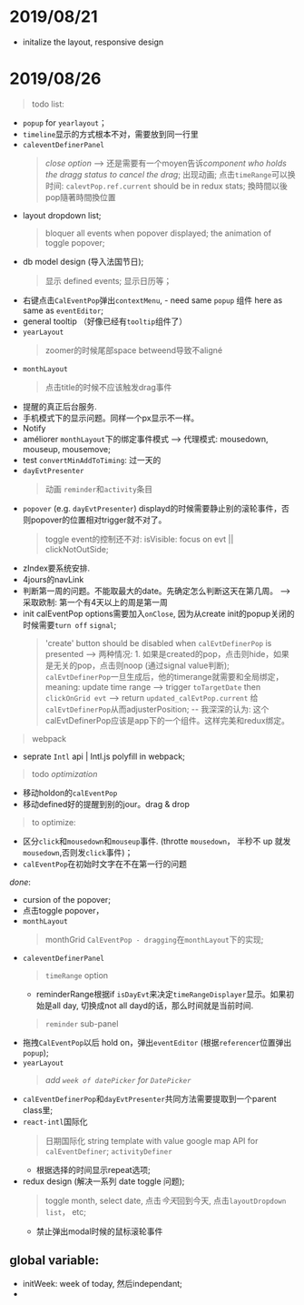 # 2019/08/21

-   initalize the layout, responsive design

# 2019/08/26

> todo list:
-   `popup` for `yearlayout`；
-   `timeline`显示的方式根本不对，需要放到同一行里
-   `caleventDefinerPanel`
    > *close option* -->  还是需要有一个moyen告诉*component who holds the dragg status to cancel the drag*; 
    > 出现动画;
    > 点击`timeRange`可以换时间: `calevtPop.ref.current` should be in redux stats;
    > 換時間以後pop隨著時間換位置
-   layout dropdown list;
      > bloquer all events when popover displayed;
      > the animation of toggle popover;
-   db model design (导入法国节日);
      > 显示 defined events;
      > 显示日历等；
-   右键点击`CalEventPop`弹出`contextMenu`, - need same `popup` 组件 here as same as `eventEditor`;
-   general tooltip （好像已经有`tooltip`组件了）
-   `yearLayout`
      > zoomer的时候尾部space betweend导致不aligné
-   `monthLayout`
      > 点击title的时候不应该触发drag事件
-   提醒的真正后台服务.
-   手机模式下的显示问题。同样一个px显示不一样。
-   Notify
-   améliorer `monthLayout`下的绑定事件模式  --> 代理模式: mousedown, mouseup, mousemove;
-   test `convertMinAddToTiming`: 过一天的
-   `dayEvtPresenter`
    > 动画
    > `reminder`和`activity`条目
-   `popover` (e.g. `dayEvtPresenter`)  displayd的时候需要静止别的滚轮事件，否则popover的位置相对trigger就不对了。
     > toggle event的控制还不对: isVisible: focus on evt || clickNotOutSide;
-   zIndex要系统安排.
-   4jours的navLink
-   判断第一周的问题。不能取最大的date。先确定怎么判断这天在第几周。 --> 采取欧制: 第一个有4天以上的周是第一周
- init calEventPop options需要加入`onClose`, 因为从create init的popup关闭的时候需要`turn off` `signal`;
   > 'create' button should be disabled when `calEvtDefinerPop` is presented --> 两种情况: 1. 如果是created的pop，点击则hide，如果是无关的pop，点击则noop (通过signal value判断);
   > `calEvtDefinerPop`一旦生成后，他的timerange就需要和全局绑定，meaning: update time range --> trigger `toTargetDate` then `clickOnGrid evt` --> return `updated_calEvtPop.current` 给`calEvtDefinerPop`从而adjusterPosition;
   -- 我深深的认为: 这个calEvtDefinerPop应该是app下的一个组件。这样完美和redux绑定。


> webpack
  - seprate `Intl` api | Intl.js polyfill in webpack;
  
> todo *optimization*
  - 移动holdon的`calEventPop`
  - 移动defined好的提醒到别的jour。drag & drop

> to optimize:
- 区分`click`和`mousedown`和`mouseup`事件. (throtte `mousedown`， 半秒不 up 就发`mousedown`,否则发`click`事件)；
- `calEventPop`在初始时文字在不在第一行的问题

*done*:
 - cursion of the popover;
 - 点击toggle popover，
 - `monthLayout`
      > monthGrid 
      > `CalEventPop - dragging`在`monthLayout`下的实现;
-   `caleventDefinerPanel`
    > `timeRange` option
    - reminderRange根据if `isDayEvt`来决定`timeRangeDisplayer`显示。如果初始是all day, 切换成not all dayd的话，那么时间就是当前时间.
    > `reminder` sub-panel
-   拖拽`CalEventPop`以后 hold on，弹出`eventEditor` (根据`referencer`位置弹出`popup`);
-   `yearLayout`
      > *add `week of datePicker` for `DatePicker`*
-   `calEventDefinerPop`和`dayEvtPresenter`共同方法需要提取到一个parent class里;
-   `react-intl`国际化
    > 日期国际化
    > string template with value
    > google map API for `calEventDefiner`;
    > `activityDefiner`
       - 根据选择的时间显示repeat选项;
-   redux design (解决一系列 date toggle 问题);
    > toggle month, select date, 点击*今天*回到今天, 点击`layoutDropdown list`， etc;
    -   禁止弹出modal时候的鼠标滚轮事件

## global variable:
-  initWeek: week of today,  然后independant;
- 